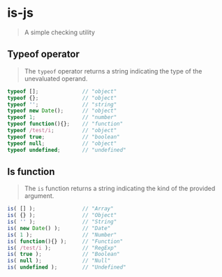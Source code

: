 # is-js

> A simple checking utility

## Typeof operator

> The `typeof` operator returns a string indicating the type of the unevaluated operand.

```javascript
typeof [];              // "object"
typeof {};              // "object"
typeof '';              // "string"
typeof new Date();      // "object"
typeof 1;               // "number"
typeof function(){};    // "function"
typeof /test/i;         // "object"
typeof true;            // "boolean"
typeof null;            // "object"
typeof undefined;       // "undefined"
```

## Is function

> The `is` function returns a string indicating the kind of the provided argument.

```javascript
is( [] );               // "Array"
is( {} );               // "Object"
is( '' );               // "String"
is( new Date() );       // "Date"
is( 1 );                // "Number"
is( function(){} );     // "Function"
is( /test/i );          // "RegExp"
is( true );             // "Boolean"
is( null );             // "Null"
is( undefined );        // "Undefined"
```